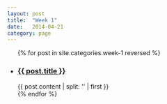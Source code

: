 ```yaml
---
layout: post
title:  "Week 1"
date:   2014-04-21
category: page
---
```


<ul>
  {% for post in site.categories.week-1 reversed %}
  <li>
    <h3><a href="{{ post.url }}">{{ post.title }}</a></h3>
    {{ post.content | split: '<!-- more -->' | first }}
  </li>
  {% endfor %}
</ul>
